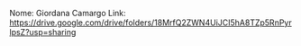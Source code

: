 Nome: Giordana Camargo
Link: https://drive.google.com/drive/folders/18MrfQ2ZWN4UiJCI5hA8TZp5RnPyrlpsZ?usp=sharing